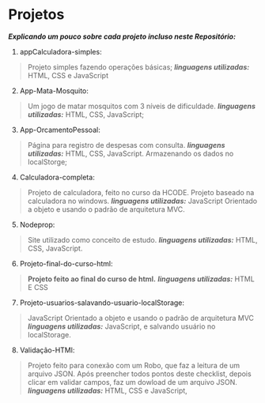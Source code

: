 # Projetos
***Explicando um pouco sobre cada projeto incluso neste Repositório:***

 1. appCalculadora-simples: 
> Projeto simples fazendo operações básicas;
> ***linguagens utilizadas:*** HTML, CSS e JavaScript

 2. App-Mata-Mosquito: 
> Um jogo de matar mosquitos com 3 níveis de dificuldade. 
> ***linguagens utilizadas:*** HTML, CSS, JavaScript;

 3. App-OrcamentoPessoal:
> Página para registro de despesas com consulta.
> ***linguagens utilizadas:*** HTML, CSS, JavaScript.
> Armazenando os dados no localStorge;

 4. Calculadora-completa:
> Projeto de calculadora, feito no curso da HCODE.
> Projeto baseado na calculadora no windows.
> ***linguagens utilizadas:*** JavaScript Orientado a objeto e usando o padrão de arquitetura MVC.

 5. Nodeprop:
> Site utilizado como conceito de estudo.
> ***linguagens utilizadas:*** HTML, CSS, JavaScript.

 6. Projeto-final-do-curso-html:
> **Projeto feito ao final do curso de html.**
> ***linguagens utilizadas:*** HTML E CSS

 7. Projeto-usuarios-salavando-usuario-localStorage: 
> JavaScript Orientado a objeto e usando o padrão de arquitetura MVC 
> ***linguagens utilizadas:*** JavaScript, e salvando usuário no localStorage.

 8. Validação-HTMl:
> Projeto feito para conexão com um Robo, que faz a leitura de um arquivo JSON.
> Após preencher todos pontos deste checklist, depois clicar em validar campos, faz um dowload de um arquivo JSON.
> ***linguagens utilizadas:*** HTML, CSS e JavaScript,
